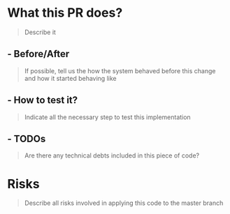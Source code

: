 # What this PR does?

> Describe it

## - Before/After

> If possible, tell us the how the system behaved before this change and how it started behaving like

## - How to test it?

> Indicate all the necessary step to test this implementation

## - TODOs

> Are there any technical debts included in this piece of code?

# Risks

> Describe all risks involved in applying this code to the master branch
